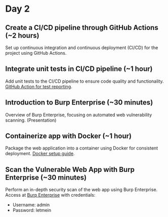# Day 2

## Create a CI/CD pipeline through GitHub Actions (~2 hours)  

Set up continuous integration and continuous deployment (CI/CD) for the project using GitHub Actions.

## Integrate unit tests in CI/CD pipeline (~1 hour)

Add unit tests to the CI/CD pipeline to ensure code quality and functionality. [GitHub Action for test reporting](https://github.com/marketplace/actions/test-reporter).

## Introduction to Burp Enterprise  (~30 minutes)  

Overview of Burp Enterprise, focusing on automated web vulnerability scanning.  (Presentation)

## Containerize app with Docker (~1 hour)

Package the web application into a container using Docker for consistent deployment. [Docker setup guide](https://github.com/abiosoft/colima).

## Scan the Vulnerable Web App with Burp Enterprise (~30 minutes)  

Perform an in-depth security scan of the web app using Burp Enterprise. Access at [Burp Enterprise](https://acceptance.enterprise.staging.portswigger.com/) with credentials:
    
- Username: admin
- Password: letmein